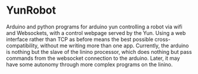 YunRobot
========

Arduino and python programs for arduino yun controlling a robot via wifi and Websockets, with a control webpage served by the Yun. Using a web interface rather than TCP as before means the best possible cross-compatibility, without me writing more than one app.
Currently, the arduino is nothing but the slave of the linino processor, which does nothing but pass commands from the websocket connection to the arduino. Later, it may have some autonomy through more complex programs on the linino.

